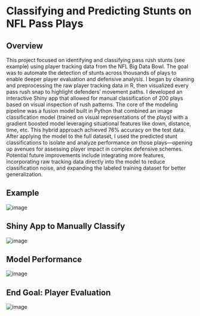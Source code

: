 # Classifying and Predicting Stunts on NFL Pass Plays
## Overview
This project focused on identifying and classifying pass rush stunts (see example) using player tracking data from the NFL Big Data Bowl. The goal was to automate the detection of stunts across thousands of plays to enable deeper player evaluation and defensive analysis. I began by cleaning and preprocessing the raw player tracking data in R, then visualized every pass rush snap to highlight defenders’ movement paths. I developed an interactive Shiny app that allowed for manual classification of 200 plays based on visual inspection of rush patterns. The core of the modeling pipeline was a fusion model built in Python that combined an image classification model (trained on visual representations of the plays) with a gradient boosted model leveraging situational features like down, distance, time, etc. This hybrid approach achieved 76% accuracy on the test data. After applying the model to the full dataset, I used the predicted stunt classifications to isolate and analyze performance on those plays—opening up avenues for assessing player impact in complex defensive schemes. Potential future improvements include integrating more features, incorporating raw tracking data directly into the model to reduce classification noise, and expanding the labeled training dataset for better generalization. 

## Example
![image](https://github.com/user-attachments/assets/33084bee-a7f4-4ec1-ac19-782d69b6932b)

## Shiny App to Manually Classify
![image](https://github.com/user-attachments/assets/533d8769-ff77-4eb0-a3bd-b0847118fffb)

## Model Performance
![image](https://github.com/user-attachments/assets/6be0f21d-19ee-4718-8862-30690d62cb36)

## End Goal: Player Evaluation
![image](https://github.com/user-attachments/assets/b22b7dd8-06e3-4fa0-8dbf-c3c70e416551)

